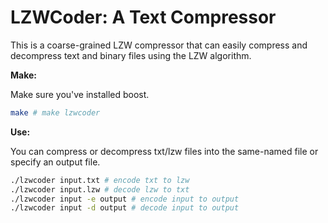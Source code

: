 # LZWCoder: A Text Compressor

This is a coarse-grained LZW compressor that can easily compress and decompress text and binary files using the LZW algorithm.

**Make:**

Make sure you've installed boost.

```bash
make # make lzwcoder
```

**Use:**

You can compress or decompress txt/lzw files into the same-named file or specify an output file.

```bash
./lzwcoder input.txt # encode txt to lzw
./lzwcoder input.lzw # decode lzw to txt
./lzwcoder input -e output # encode input to output
./lzwcoder input -d output # decode input to output
```